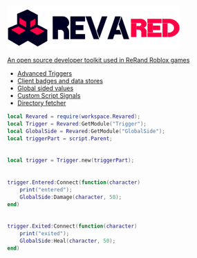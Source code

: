 <a href="https://github.com/ReRand/RbxRevared"><img height=100 src="https://github.com/ReRand/RbxRevared/blob/main/Assets/Revared.png?raw=true" alt="Banner">

An open source developer toolkit used in ReRand Roblox games
- Advanced Triggers
- Client badges and data stores
- Global sided values
- Custom Script Signals
- Directory fetcher


```lua
local Revared = require(workspace.Revared);
local Trigger = Revared:GetModule("Trigger");
local GlobalSide = Revared:GetModule("GlobalSide");
local triggerPart = script.Parent;


local trigger = Trigger.new(triggerPart);


trigger.Entered:Connect(function(character)
    print("entered");
    GlobalSide:Damage(character, 50);
end)


trigger.Exited:Connect(function(character)
    print("exited");
    GlobalSide:Heal(character, 50);
end)
```
